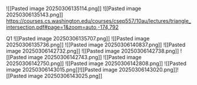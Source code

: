![[Pasted image 20250306135114.png]]
![[Pasted image 20250306135143.png]]
https://courses.cs.washington.edu/courses/csep557/10au/lectures/triangle_intersection.pdf#page=1&zoom=auto,-174,792

Q1
![[Pasted image 20250306135707.png]]
![[Pasted image 20250306135736.png]]
![[Pasted image 20250306140837.png]]
![[Pasted image 20250306142732.png]]
![[Pasted image 20250306142738.png]]
![[Pasted image 20250306142743.png]]
![[Pasted image 20250306142750.png]]
![[Pasted image 20250306142808.png]]
![[Pasted image 20250306143015.png]]![[Pasted image 20250306143020.png]]![[Pasted image 20250306143025.png]]
